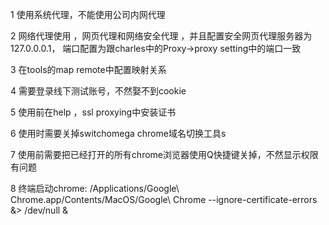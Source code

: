 1 使用系统代理，不能使用公司内网代理

2 网络代理使用  ，网页代理和网络安全代理 ，并且配置安全网页代理服务器为127.0.0.0.1， 端口配置为跟charles中的Proxy->proxy setting中的端口一致

3 在tools的map remote中配置映射关系

4 需要登录线下测试账号，不然娶不到cookie

5 使用前在help ，ssl proxying中安装证书

6 使用时需要关掉switchomega   chrome域名切换工具s

7 使用前需要把已经打开的所有chrome浏览器使用Q快捷键关掉，不然显示权限有问题

8 终端启动chrome:  /Applications/Google\ Chrome.app/Contents/MacOS/Google\ Chrome --ignore-certificate-errors &> /dev/null &
